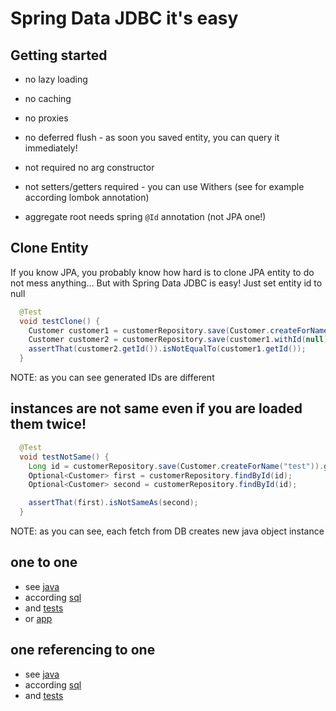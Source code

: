 # Spring Data JDBC it's easy

## Getting started

- no lazy loading
- no caching
- no proxies
- no deferred flush - as soon you saved entity, you can query it immediately!

- not required no arg constructor
- not setters/getters required - you can use Withers (see for example according lombok annotation)

- aggregate root needs spring `@Id` annotation (not JPA one!)

## Clone Entity
 
 If you know JPA, you probably know how hard is to clone JPA entity to do not mess anything...
 But with Spring Data JDBC is easy! Just set entity id to null
 
 ```java
   @Test
   void testClone() {
     Customer customer1 = customerRepository.save(Customer.createForName("ololo trololo"));
     Customer customer2 = customerRepository.save(customer1.withId(null));
     assertThat(customer2.getId()).isNotEqualTo(customer1.getId());
   }
 ```
 
NOTE: as you can see generated IDs are different

## instances are not same even if you are loaded them twice!

```java
  @Test
  void testNotSame() {
    Long id = customerRepository.save(Customer.createForName("test")).getId();
    Optional<Customer> first = customerRepository.findById(id);
    Optional<Customer> second = customerRepository.findById(id);

    assertThat(first).isNotSameAs(second);
  }
```

NOTE: as you can see, each fetch from DB creates new java object instance

## one to one

- see [java](https://github.com/daggerok/spring-data-jdbc-examples/tree/master/simple/src/main/kotlin/com/github/daggerok/simple/onetoone)
- according [sql](https://github.com/daggerok/spring-data-jdbc-examples/blob/master/simple/src/main/resources/schema.sql#L21)
- and [tests](https://github.com/daggerok/spring-data-jdbc-examples/blob/master/simple/src/test/kotlin/com/github/daggerok/simple/SimpleJavaApplicationTests.java#L21)
- or [app](https://github.com/daggerok/spring-data-jdbc-examples/tree/master/simple/src/main/kotlin/com/github/daggerok/simple/onetoone/OneToOneRunner.java)

## one referencing to one

- see [java](https://github.com/daggerok/spring-data-jdbc-examples/tree/master/simple/src/main/kotlin/com/github/daggerok/simple/ref)
- according [sql](https://github.com/daggerok/spring-data-jdbc-examples/blob/master/simple/src/main/resources/schema.sql#L35)
- and [tests](https://github.com/daggerok/spring-data-jdbc-examples/blob/master/simple/src/test/kotlin/com/github/daggerok/simple/ref/BookTest.java#L22)
